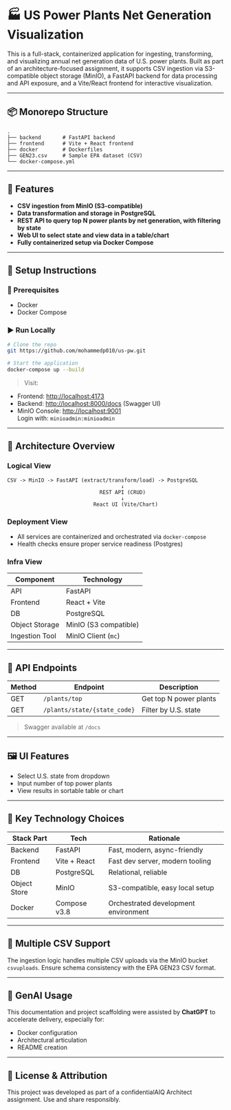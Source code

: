 
# 🏭 US Power Plants Net Generation Visualization

This is a full-stack, containerized application for ingesting, transforming, and visualizing annual net generation data of U.S. power plants. Built as part of an architecture-focused assignment, it supports CSV ingestion via S3-compatible object storage (MinIO), a FastAPI backend for data processing and API exposure, and a Vite/React frontend for interactive visualization.

---

## 📦 Monorepo Structure

```
.
├── backend       # FastAPI backend
├── frontend      # Vite + React frontend
├── docker        # Dockerfiles
├── GEN23.csv     # Sample EPA dataset (CSV)
└── docker-compose.yml
```

---

## 🚀 Features

- **CSV ingestion from MinIO (S3-compatible)**
- **Data transformation and storage in PostgreSQL**
- **REST API to query top N power plants by net generation, with filtering by state**
- **Web UI to select state and view data in a table/chart**
- **Fully containerized setup via Docker Compose**

---

## 🔧 Setup Instructions

### 🔁 Prerequisites

- Docker
- Docker Compose

### ▶️ Run Locally

```bash
# Clone the repo
git https://github.com/mohammedp010/us-pw.git

# Start the application
docker-compose up --build
```

> Visit:
- Frontend: [http://localhost:4173](http://localhost:4173)
- Backend: [http://localhost:8000/docs](http://localhost:8000/docs) (Swagger UI)
- MinIO Console: [http://localhost:9001](http://localhost:9001)  
  Login with: `minioadmin:minioadmin`

---

## 🌉 Architecture Overview

### Logical View

```
CSV -> MinIO -> FastAPI (extract/transform/load) -> PostgreSQL
                                     ↓
                              REST API (CRUD)
                                     ↓
                            React UI (Vite/Chart)
```

### Deployment View

- All services are containerized and orchestrated via `docker-compose`
- Health checks ensure proper service readiness (Postgres)

### Infra View

| Component  | Technology   |
|------------|--------------|
| API        | FastAPI      |
| Frontend   | React + Vite |
| DB         | PostgreSQL   |
| Object Storage | MinIO (S3 compatible) |
| Ingestion Tool | MinIO Client (`mc`) |

---

## 🧠 API Endpoints

| Method | Endpoint | Description |
|--------|----------|-------------|
| GET | `/plants/top` | Get top N power plants |
| GET | `/plants/state/{state_code}` | Filter by U.S. state |

> Swagger available at `/docs`

---

## 🖼️ UI Features

- Select U.S. state from dropdown
- Input number of top power plants
- View results in sortable table or chart

---

## 🧠 Key Technology Choices

| Stack Part | Tech | Rationale |
|------------|------|-----------|
| Backend | FastAPI | Fast, modern, async-friendly |
| Frontend | Vite + React | Fast dev server, modern tooling |
| DB | PostgreSQL | Relational, reliable |
| Object Store | MinIO | S3-compatible, easy local setup |
| Docker | Compose v3.8 | Orchestrated development environment |

---

## 📂 Multiple CSV Support

The ingestion logic handles multiple CSV uploads via the MinIO bucket `csvuploads`. Ensure schema consistency with the EPA GEN23 CSV format.

---

## 🤖 GenAI Usage

This documentation and project scaffolding were assisted by **ChatGPT** to accelerate delivery, especially for:

- Docker configuration
- Architectural articulation
- README creation

---

## 📝 License & Attribution

This project was developed as part of a confidentialAIQ Architect assignment. Use and share responsibly.
